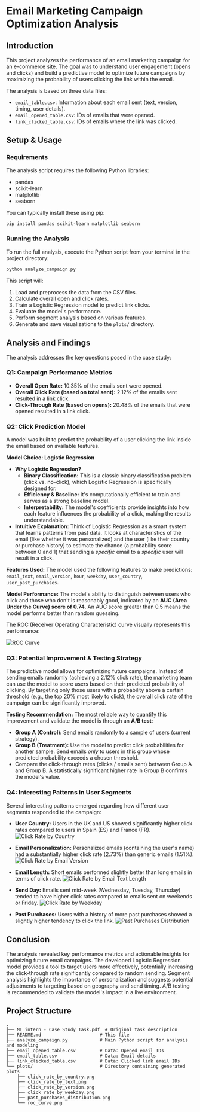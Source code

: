 # Email Marketing Campaign Optimization Analysis

## Introduction

This project analyzes the performance of an email marketing campaign for an e-commerce site. The goal was to understand user engagement (opens and clicks) and build a predictive model to optimize future campaigns by maximizing the probability of users clicking the link within the email.

The analysis is based on three data files:
*   `email_table.csv`: Information about each email sent (text, version, timing, user details).
*   `email_opened_table.csv`: IDs of emails that were opened.
*   `link_clicked_table.csv`: IDs of emails where the link was clicked.

## Setup & Usage

### Requirements

The analysis script requires the following Python libraries:
*   pandas
*   scikit-learn
*   matplotlib
*   seaborn

You can typically install these using pip:
```bash
pip install pandas scikit-learn matplotlib seaborn
```

### Running the Analysis

To run the full analysis, execute the Python script from your terminal in the project directory:

```bash
python analyze_campaign.py
```

This script will:
1.  Load and preprocess the data from the CSV files.
2.  Calculate overall open and click rates.
3.  Train a Logistic Regression model to predict link clicks.
4.  Evaluate the model's performance.
5.  Perform segment analysis based on various features.
6.  Generate and save visualizations to the `plots/` directory.

## Analysis and Findings

The analysis addresses the key questions posed in the case study:

### Q1: Campaign Performance Metrics

*   **Overall Open Rate:** 10.35% of the emails sent were opened.
*   **Overall Click Rate (based on total sent):** 2.12% of the emails sent resulted in a link click.
*   **Click-Through Rate (based on opens):** 20.48% of the emails that were opened resulted in a link click.

### Q2: Click Prediction Model

A model was built to predict the probability of a user clicking the link inside the email based on available features.

**Model Choice: Logistic Regression**

*   **Why Logistic Regression?**
    *   **Binary Classification:** This is a classic binary classification problem (click vs. no-click), which Logistic Regression is specifically designed for.
    *   **Efficiency & Baseline:** It's computationally efficient to train and serves as a strong baseline model.
    *   **Interpretability:** The model's coefficients provide insights into how each feature influences the probability of a click, making the results understandable.
*   **Intuitive Explanation:** Think of Logistic Regression as a smart system that learns patterns from past data. It looks at characteristics of the email (like whether it was personalized) and the user (like their country or purchase history) to estimate the chance (a probability score between 0 and 1) that sending a *specific* email to a *specific* user will result in a click.

**Features Used:**
The model used the following features to make predictions:
`email_text`, `email_version`, `hour`, `weekday`, `user_country`, `user_past_purchases`.

**Model Performance:**
The model's ability to distinguish between users who click and those who don't is reasonably good, indicated by an **AUC (Area Under the Curve) score of 0.74**. An AUC score greater than 0.5 means the model performs better than random guessing.

The ROC (Receiver Operating Characteristic) curve visually represents this performance:

![ROC Curve](plots/roc_curve.png)

### Q3: Potential Improvement & Testing Strategy

The predictive model allows for optimizing future campaigns. Instead of sending emails randomly (achieving a 2.12% click rate), the marketing team can use the model to score users based on their predicted probability of clicking. By targeting only those users with a probability above a certain threshold (e.g., the top 20% most likely to click), the overall click rate of the campaign can be significantly improved.

**Testing Recommendation:**
The most reliable way to quantify this improvement and validate the model is through an **A/B test**:
*   **Group A (Control):** Send emails randomly to a sample of users (current strategy).
*   **Group B (Treatment):** Use the model to predict click probabilities for another sample. Send emails *only* to users in this group whose predicted probability exceeds a chosen threshold.
*   Compare the click-through rates (clicks / emails sent) between Group A and Group B. A statistically significant higher rate in Group B confirms the model's value.

### Q4: Interesting Patterns in User Segments

Several interesting patterns emerged regarding how different user segments responded to the campaign:

*   **User Country:** Users in the UK and US showed significantly higher click rates compared to users in Spain (ES) and France (FR).
    ![Click Rate by Country](plots/click_rate_by_country.png)

*   **Email Personalization:** Personalized emails (containing the user's name) had a substantially higher click rate (2.73%) than generic emails (1.51%).
    ![Click Rate by Email Version](plots/click_rate_by_version.png)

*   **Email Length:** Short emails performed slightly better than long emails in terms of click rate.
    ![Click Rate by Email Text Length](plots/click_rate_by_text.png)

*   **Send Day:** Emails sent mid-week (Wednesday, Tuesday, Thursday) tended to have higher click rates compared to emails sent on weekends or Friday.
    ![Click Rate by Weekday](plots/click_rate_by_weekday.png)

*   **Past Purchases:** Users with a history of more past purchases showed a slightly higher tendency to click the link.
    ![Past Purchases Distribution](plots/past_purchases_distribution.png)

## Conclusion

The analysis revealed key performance metrics and actionable insights for optimizing future email campaigns. The developed Logistic Regression model provides a tool to target users more effectively, potentially increasing the click-through rate significantly compared to random sending. Segment analysis highlights the importance of personalization and suggests potential adjustments to targeting based on geography and send timing. A/B testing is recommended to validate the model's impact in a live environment.

## Project Structure

```
.
├── ML intern - Case Study Task.pdf  # Original task description
├── README.md                      # This file
├── analyze_campaign.py            # Main Python script for analysis and modeling
├── email_opened_table.csv         # Data: Opened email IDs
├── email_table.csv                # Data: Email details
├── link_clicked_table.csv         # Data: Clicked link email IDs
└── plots/                         # Directory containing generated plots
    ├── click_rate_by_country.png
    ├── click_rate_by_text.png
    ├── click_rate_by_version.png
    ├── click_rate_by_weekday.png
    ├── past_purchases_distribution.png
    └── roc_curve.png
